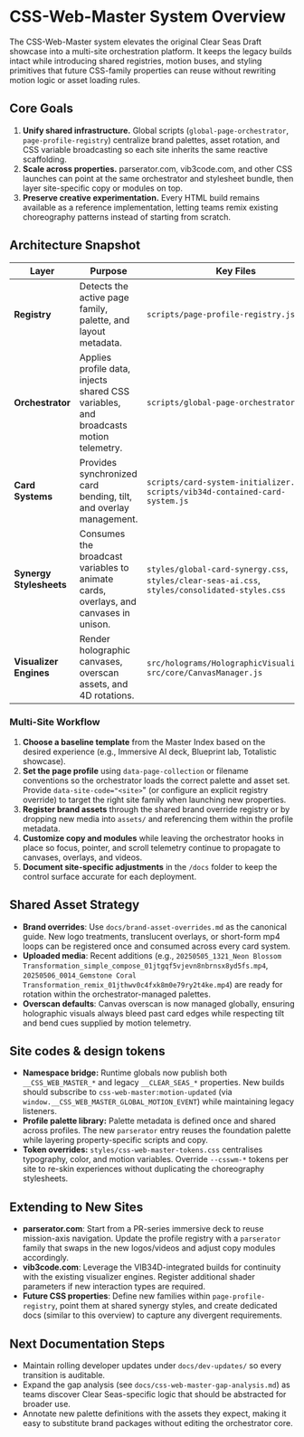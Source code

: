 # CSS-Web-Master System Overview

The CSS-Web-Master system elevates the original Clear Seas Draft showcase into a multi-site orchestration platform. It keeps the
legacy builds intact while introducing shared registries, motion buses, and styling primitives that future CSS-family properties
can reuse without rewriting motion logic or asset loading rules.

## Core Goals

1. **Unify shared infrastructure.** Global scripts (`global-page-orchestrator`, `page-profile-registry`) centralize brand
   palettes, asset rotation, and CSS variable broadcasting so each site inherits the same reactive scaffolding.
2. **Scale across properties.** parserator.com, vib3code.com, and other CSS launches can point at the same orchestrator and
   stylesheet bundle, then layer site-specific copy or modules on top.
3. **Preserve creative experimentation.** Every HTML build remains available as a reference implementation, letting teams remix
   existing choreography patterns instead of starting from scratch.

## Architecture Snapshot

| Layer | Purpose | Key Files |
| ----- | ------- | --------- |
| **Registry** | Detects the active page family, palette, and layout metadata. | `scripts/page-profile-registry.js` |
| **Orchestrator** | Applies profile data, injects shared CSS variables, and broadcasts motion telemetry. | `scripts/global-page-orchestrator.js` |
| **Card Systems** | Provides synchronized card bending, tilt, and overlay management. | `scripts/card-system-initializer.js`, `scripts/vib34d-contained-card-system.js` |
| **Synergy Stylesheets** | Consumes the broadcast variables to animate cards, overlays, and canvases in unison. | `styles/global-card-synergy.css`, `styles/clear-seas-ai.css`, `styles/consolidated-styles.css` |
| **Visualizer Engines** | Render holographic canvases, overscan assets, and 4D rotations. | `src/holograms/HolographicVisualizer.js`, `src/core/CanvasManager.js` |

### Multi-Site Workflow

1. **Choose a baseline template** from the Master Index based on the desired experience (e.g., Immersive AI deck, Blueprint lab,
   Totalistic showcase).
2. **Set the page profile** using `data-page-collection` or filename conventions so the orchestrator loads the correct palette
   and asset set. Provide `data-site-code="<site>`" (or configure an explicit registry override) to target the right site family
   when launching new properties.
3. **Register brand assets** through the shared brand override registry or by dropping new media into `assets/` and referencing
   them within the profile metadata.
4. **Customize copy and modules** while leaving the orchestrator hooks in place so focus, pointer, and scroll telemetry continue
   to propagate to canvases, overlays, and videos.
5. **Document site-specific adjustments** in the `/docs` folder to keep the control surface accurate for each deployment.

## Shared Asset Strategy

- **Brand overrides**: Use `docs/brand-asset-overrides.md` as the canonical guide. New logo treatments, translucent overlays, or
  short-form mp4 loops can be registered once and consumed across every card system.
- **Uploaded media**: Recent additions (e.g., `20250505_1321_Neon Blossom Transformation_simple_compose_01jtgqf5vjevn8nbrnsx8yd5fs.mp4`,
  `20250506_0014_Gemstone Coral Transformation_remix_01jthwv0c4fxk8m0e79ry2t4ke.mp4`) are ready for rotation within the
  orchestrator-managed palettes.
- **Overscan defaults**: Canvas overscan is now managed globally, ensuring holographic visuals always bleed past card edges while
  respecting tilt and bend cues supplied by motion telemetry.

## Site codes & design tokens

- **Namespace bridge:** Runtime globals now publish both `__CSS_WEB_MASTER_*` and legacy `__CLEAR_SEAS_*` properties. New builds
  should subscribe to `css-web-master:motion-updated` (via `window.__CSS_WEB_MASTER_GLOBAL_MOTION_EVENT`) while maintaining
  legacy listeners.
- **Profile palette library:** Palette metadata is defined once and shared across profiles. The new `parserator` entry reuses the
  foundation palette while layering property-specific scripts and copy.
- **Token overrides:** `styles/css-web-master-tokens.css` centralises typography, color, and motion variables. Override
  `--csswm-*` tokens per site to re-skin experiences without duplicating the choreography stylesheets.

## Extending to New Sites

- **parserator.com**: Start from a PR-series immersive deck to reuse mission-axis navigation. Update the profile registry with a
  `parserator` family that swaps in the new logos/videos and adjust copy modules accordingly.
- **vib3code.com**: Leverage the VIB34D-integrated builds for continuity with the existing visualizer engines. Register
  additional shader parameters if new interaction types are required.
- **Future CSS properties**: Define new families within `page-profile-registry`, point them at shared synergy styles, and create
  dedicated docs (similar to this overview) to capture any divergent requirements.

## Next Documentation Steps

- Maintain rolling developer updates under `docs/dev-updates/` so every transition is auditable.
- Expand the gap analysis (see `docs/css-web-master-gap-analysis.md`) as teams discover Clear Seas-specific logic that should be
  abstracted for broader use.
- Annotate new palette definitions with the assets they expect, making it easy to substitute brand packages without editing the
  orchestrator core.
